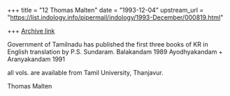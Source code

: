 +++
title = "12 Thomas Malten"
date = "1993-12-04"
upstream_url = "https://list.indology.info/pipermail/indology/1993-December/000819.html"

+++
[Archive link](https://list.indology.info/pipermail/indology/1993-December/000819.html)



Government of Tamilnadu has published the first three books of KR
in English translation by P.S. Sundaram.
Balakandam 1989
Ayodhyakandam + Aranyakandam 1991

all vols. are available from Tamil University, Thanjavur.

Thomas Malten 





